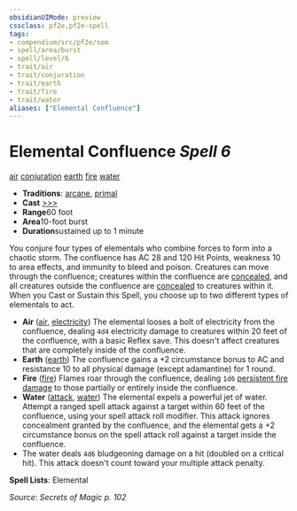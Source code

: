```yaml
---
obsidianUIMode: preview
cssclass: pf2e,pf2e-spell
tags:
- compendium/src/pf2e/som
- spell/area/burst
- spell/level/6
- trait/air
- trait/conjuration
- trait/earth
- trait/fire
- trait/water
aliases: ["Elemental Confluence"]
---
```

# Elemental Confluence *Spell 6*   
[air](/rules/traits/air.md)  [conjuration](/rules/traits/conjuration.md)  [earth](/rules/traits/earth.md)  [fire](/rules/traits/fire.md)  [water](/rules/traits/water.md)  

- **Traditions**: [arcane](/rules/traits/arcane.md), [primal](/rules/traits/primal.md)
- **Cast** [>>>](/rules/core-rulebook/chapter-9-playing-the-game.md#Actions "Three-Action") 
- **Range**60 foot
- **Area**10-foot burst
- **Duration**sustained up to 1 minute

You conjure four types of elementals who combine forces to form into a chaotic storm. The confluence has AC 28 and 120 Hit Points, weakness 10 to area effects, and immunity to bleed and poison. Creatures can move through the confluence; creatures within the confluence are [concealed](/rules/conditions.md#Concealed), and all creatures outside the confluence are [concealed](/rules/conditions.md#Concealed) to creatures within it. When you Cast or Sustain this Spell, you choose up to two different types of elementals to act.

- **Air** ([air](/rules/traits/air.md), [electricity](/rules/traits/electricity.md)) The elemental looses a bolt of electricity from the confluence, dealing `4d4` electricity damage to creatures within 20 feet of the confluence, with a basic Reflex save. This doesn't affect creatures that are completely inside of the confluence.
- **Earth** ([earth](/rules/traits/earth.md)) The confluence gains a +2 circumstance bonus to AC and resistance 10 to all physical damage (except adamantine) for 1 round.
- **Fire** ([fire](/rules/traits/fire.md)) Flames roar through the confluence, dealing `1d6` [persistent fire damage](/rules/conditions.md#Persistent%20Damage) to those partially or entirely inside the confluence.
- **Water** ([attack](/rules/traits/attack.md), [water](/rules/traits/water.md)) The elemental expels a powerful jet of water. Attempt a ranged spell attack against a target within 60 feet of the confluence, using your spell attack roll modifier. This attack ignores concealment granted by the confluence, and the elemental gets a +2 circumstance bonus on the spell attack roll against a target inside the confluence.
- The water deals `4d6` bludgeoning damage on a hit (doubled on a critical hit). This attack doesn't count toward your multiple attack penalty.

**Spell Lists**: Elemental

*Source: Secrets of Magic p. 102*